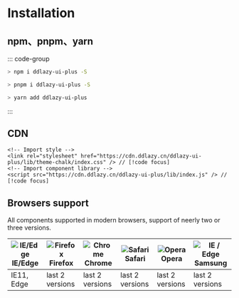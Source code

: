 # Installation

## npm、pnpm、yarn

::: code-group

```bash [npm]
> npm i ddlazy-ui-plus -S
```

```bash [pnpm]
> pnpm i ddlazy-ui-plus -S
```

```bash [yarn]
> yarn add ddlazy-ui-plus
```

:::

## CDN

```html{2,4}
<!-- Import style -->
<link rel="stylesheet" href="https://cdn.ddlazy.cn/ddlazy-ui-plus/lib/theme-chalk/index.css" /> // [!code focus]
<!-- Import component library -->
<script src="https://cdn.ddlazy.cn/ddlazy-ui-plus/lib/index.js" /> // [!code focus]
```

## Browsers support

All components supported in modern browsers, support of neerly two or three versions.

| ![IE/Edge](https://cdn.ddlazy.cn/browser/IE-Edge.png)IE/Edge | ![Firefox](https://cdn.ddlazy.cn/browser/Firefox.png)Firefox | ![Chrome](https://cdn.ddlazy.cn/browser/Chrome.png)Chrome | ![Safari](https://cdn.ddlazy.cn/browser/Safari.png)Safari | ![Opera](https://cdn.ddlazy.cn/browser/Opera.png)Opera | ![IE / Edge](https://cdn.ddlazy.cn/browser/Samsung.png)Samsung |
| ------------------------------------------------------------ | ------------------------------------------------------------ | --------------------------------------------------------- | --------------------------------------------------------- | ------------------------------------------------------ | -------------------------------------------------------------- |
| IE11, Edge                                                   | last 2 versions                                              | last 2 versions                                           | last 2 versions                                           | last 2 versions                                        | last 2 versions                                                |
